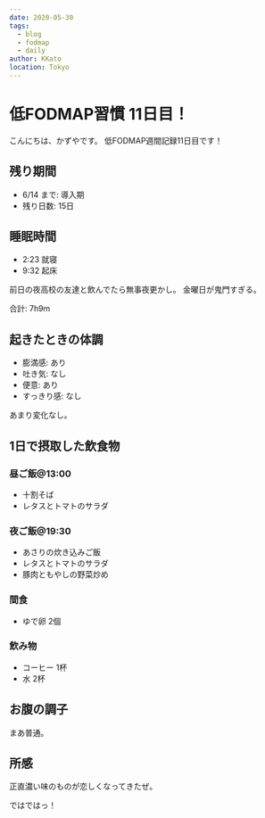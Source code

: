 ```yaml
---
date: 2020-05-30
tags:
  - blog
  - fodmap
  - daily
author: KKato
location: Tokyo
---
```


# 低FODMAP習慣 11日目！

こんにちは、かずやです。
低FODMAP週間記録11日目です！

## 残り期間

- 6/14 まで: 導入期
- 残り日数: 15日

## 睡眠時間

- 2:23 就寝
- 9:32 起床

前日の夜高校の友達と飲んでたら無事夜更かし。
金曜日が鬼門すぎる。

合計: 7h9m

## 起きたときの体調

- 膨満感: あり
- 吐き気: なし
- 便意: あり
- すっきり感: なし

あまり変化なし。

## 1日で摂取した飲食物

### 昼ご飯@13:00

- 十割そば
- レタスとトマトのサラダ

### 夜ご飯@19:30

- あさりの炊き込みご飯
- レタスとトマトのサラダ
- 豚肉ともやしの野菜炒め

### 間食

- ゆで卵 2個

### 飲み物

- コーヒー 1杯
- 水 2杯

## お腹の調子

まあ普通。

## 所感

正直濃い味のものが恋しくなってきたぜ。

ではではっ！
